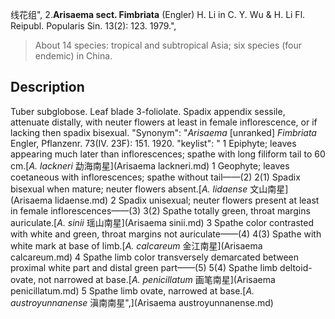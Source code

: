 线花组",
2.**Arisaema sect. Fimbriata** (Engler) H. Li in C. Y. Wu & H. Li Fl. Reipubl. Popularis Sin. 13(2): 123. 1979.",

> About 14 species: tropical and subtropical Asia; six species (four endemic) in China.

## Description
Tuber subglobose. Leaf blade 3-foliolate. Spadix appendix sessile, attenuate distally, with neuter flowers at least in female inflorescence, or if lacking then spadix bisexual.
  "Synonym": "*Arisaema* [unranked] *Fimbriata* Engler, Pflanzenr. 73(IV. 23F): 151. 1920.
  "keylist": "
1 Epiphyte; leaves appearing much later than inflorescences; spathe with long filiform tail to 60 cm.[*A. lackneri* 勐海南星](Arisaema lackneri.md)
1 Geophyte; leaves coetaneous with inflorescences; spathe without tail——(2)
2(1) Spadix bisexual when mature; neuter flowers absent.[*A. lidaense* 文山南星](Arisaema lidaense.md)
2 Spadix unisexual; neuter flowers present at least in female inflorescences——(3)
3(2) Spathe totally green, throat margins auriculate.[*A. sinii* 瑶山南星](Arisaema sinii.md)
3 Spathe color contrasted with white and green, throat margins not auriculate——(4)
4(3) Spathe with white mark at base of limb.[*A. calcareum* 金江南星](Arisaema calcareum.md)
4 Spathe limb color transversely demarcated between proximal white part and distal green part——(5)
5(4) Spathe limb deltoid-ovate, not narrowed at base.[*A. penicillatum* 画笔南星](Arisaema penicillatum.md)
5 Spathe limb ovate, narrowed at base.[*A. austroyunnanense* 滇南南星",](Arisaema austroyunnanense.md)

